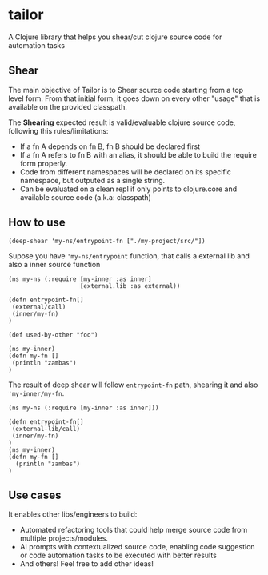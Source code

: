# tailor

A Clojure library that helps you shear/cut clojure source code for automation tasks

## Shear
The main objective of Tailor is to Shear source code starting from a top level form. From that initial form, it goes down on every
other "usage" that is available on the provided classpath.

The **Shearing** expected result is valid/evaluable clojure source code, following this rules/limitations:

- If a fn A depends on fn B, fn B should be declared first
- If a fn A refers to fn B with an alias, it should be able to build the require form properly.
- Code from different namespaces will be declared on its specific namespace, but outputed as a single string.
- Can be evaluated on a clean repl if only points to clojure.core and available source code (a.k.a: classpath)

## How to use
```
(deep-shear 'my-ns/entrypoint-fn ["./my-project/src/"])
```
Supose you have ```'my-ns/entrypoint``` function, that calls a external lib and also a inner source function

```
(ns my-ns (:require [my-inner :as inner]
                    [external.lib :as external))

(defn entrypoint-fn[]
 (external/call)
 (inner/my-fn)
)

(def used-by-other "foo")
```

```
(ns my-inner)
(defn my-fn []
 (println "zambas")
)
```

The result of deep shear will follow ```entrypoint-fn``` path, shearing it and also ```'my-inner/my-fn```.

```
(ns my-ns (:require [my-inner :as inner]))

(defn entrypoint-fn[]
 (external-lib/call)
 (inner/my-fn)
)
(ns my-inner)
(defn my-fn []
  (println "zambas")
)
```

## Use cases 
It enables other libs/engineers to build:
- Automated refactoring tools that could help merge source code from multiple projects/modules. 
- AI prompts with contextualized source code, enabling code suggestion or code automation tasks to be executed with better results
- And others! Feel free to add other ideas!
